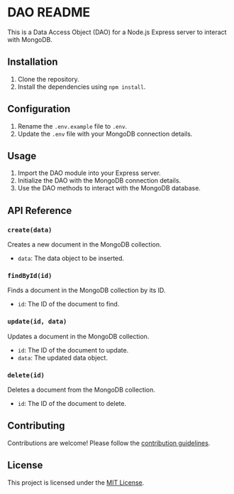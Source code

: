 # DAO README

This is a Data Access Object (DAO) for a Node.js Express server to interact with MongoDB.

## Installation

1. Clone the repository.
2. Install the dependencies using `npm install`.

## Configuration

1. Rename the `.env.example` file to `.env`.
2. Update the `.env` file with your MongoDB connection details.

## Usage

1. Import the DAO module into your Express server.
2. Initialize the DAO with the MongoDB connection details.
3. Use the DAO methods to interact with the MongoDB database.

## API Reference

### `create(data)`

Creates a new document in the MongoDB collection.

- `data`: The data object to be inserted.

### `findById(id)`

Finds a document in the MongoDB collection by its ID.

- `id`: The ID of the document to find.

### `update(id, data)`

Updates a document in the MongoDB collection.

- `id`: The ID of the document to update.
- `data`: The updated data object.

### `delete(id)`

Deletes a document from the MongoDB collection.

- `id`: The ID of the document to delete.

## Contributing

Contributions are welcome! Please follow the [contribution guidelines](CONTRIBUTING.md).

## License

This project is licensed under the [MIT License](LICENSE).
